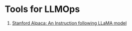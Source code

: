 
# **Tools for LLMOps**

1. [Stanford Alpaca: An Instruction following LLaMA model](www.google.com)
